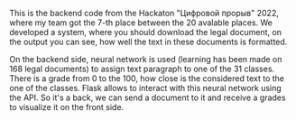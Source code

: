 This is the backend code from the Hackaton "Цифровой прорыв" 2022, where my team got the 7-th place between the 20 avalable places.
We developed a system, where you should download the legal document, on the output you can see, how well the text in these documents is formatted.

 On the backend side, neural network is used (learning has been made on 168 legal documents) to assign text paragraph to one of the 31 classes.
 There is a grade from 0 to the 100, how close is the considered text to the one of the classes. Flask allows to interact with this neural network using the API. So it's a back, we can send a document to it and receive a grades to visualize it on the front side.
